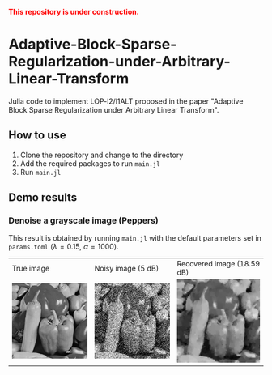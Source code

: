 <span style="color:red"><strong>This repository is under construction.</strong></span>

# Adaptive-Block-Sparse-Regularization-under-Arbitrary-Linear-Transform

Julia code to implement LOP-l2/l1ALT proposed in the paper "Adaptive Block Sparse Regularization under Arbitrary Linear Transform".

## How to use

1. Clone the repository and change to the directory
2. Add the required packages to run `main.jl`
3. Run `main.jl`

## Demo results

### Denoise a grayscale image (Peppers)

This result is obtained by running `main.jl` with the default parameters set in `params.toml` ($\lambda = 0.15$, $\alpha = 1000$).

<table>
  <tr>
    <td>True image</td>
    <td>Noisy image (5 dB)</td>
    <td>Recovered image (18.59 dB)</td>
  </tr>
  <tr>
    <td><img src="./figs/pepper_gray_true.png" alt="true_pepper"></td>
    <td><img src="./figs/pepper_gray_noised_5db_seed_314.png" alt="noisy_pepper"></td>
    <td><img src="./figs/pepper_gray_5db_denoised_lopl2l1alt_lambda_0_15_alpha_1000_seed_314.png" alt="recovered_pepper"></td>
  </tr>
</table>
